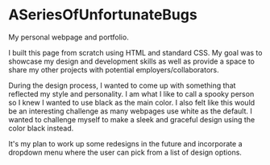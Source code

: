# ASeriesOfUnfortunateBugs

My personal webpage and portfolio.

I built this page from scratch using HTML and standard CSS. My goal was to showcase my design and development skills as well as provide a space to share my other projects with potential employers/collaborators.

During the design process, I wanted to come up with something that reflected my style and personality. I am what I like to call a spooky person so I knew I wanted to use black as the main color. I also felt like this would be an interesting challenge as many webpages use white as the default. I wanted to challenge myself to make a sleek and graceful design using the color black instead.

It's my plan to work up some redesigns in the future and incorporate a dropdown menu where the user can pick from a list of design options.
